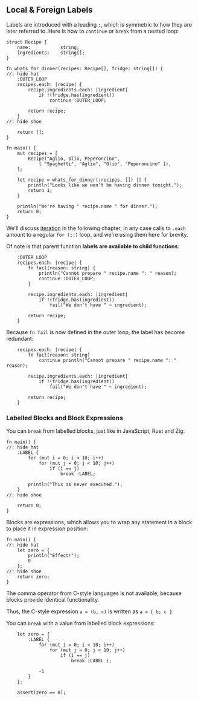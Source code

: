 
## Local & Foreign Labels

Labels are introduced with a leading `:`, which is symmetric to how they are later referred to. Here is how to `continue` or `break` from a nested loop:

```exit 1
struct Recipe {
    name:           string;
    ingredients:    string[];
}

fn whats_for_dinner(recipes: Recipe[], fridge: string[]) {
//: hide hat
    :OUTER_LOOP
    recipes.each: |recipe| {
        recipe.ingredients.each: |ingredient|
            if !(fridge.has(ingredient))
                continue :OUTER_LOOP;

        return recipe;
    }
//: hide shoe

    return [];
}

fn main() {
    mut recipes = [
        Recipe("Aglio, Olio, Peperoncino",
            [ "Spaghetti", "Aglio", "Olio", "Peperoncino" ]),
    ];

    let recipe = whats_for_dinner(:recipes, []) || {
        println("Looks like we won't be having dinner tonight.");
        return 1;
    }

    println("We're having " recipe.name " for dinner.");
    return 0;
}
```

We'll discuss [iteration](iteration.md) in the following chapter, in any case calls to `.each` amount to a regular `for (;;)` loop, and we're using them here for brevity.

Of note is that parent function **labels are available to child functions**:

```exit 1
    :OUTER_LOOP
    recipes.each: |recipe| {
        fn fail(reason: string) {
            println("Cannot prepare " recipe.name ": " reason);
            continue :OUTER_LOOP;
        }

        recipe.ingredients.each: |ingredient|
            if !(fridge.has(ingredient))
                fail("We don't have " ~ ingredient);

        return recipe;
    }
```

Because `fn fail` is now defined in the outer loop, the label has become redundant:

```exit 1
    recipes.each: |recipe| {
        fn fail(reason: string)
            continue println("Cannot prepare " recipe.name ": " reason);

        recipe.ingredients.each: |ingredient|
            if !(fridge.has(ingredient))
                fail("We don't have " ~ ingredient);

        return recipe;
    }
```

### Labelled Blocks and Block Expressions

You can `break` from labelled blocks, just like in JavaScript, Rust and Zig:

```
fn main() {
//: hide hat
    :LABEL {
        for (mut i = 0; i < 10; i++)
            for (mut j = 0; j < 10; j++)
                if (i == j)
                    break :LABEL;

        println("This is never executed.");
    }
//: hide shoe

    return 0;
}
```

Blocks are expressions, which allows you to wrap any statement in a block to place it in expression position:

```
fn main() {
//: hide hat
    let zero = {
        println("Effect!");
        0
    };
//: hide shoe
    return zero;
}
```

The comma operator from C-style languages is not available, because blocks provide identical functionality.

Thus, the C-style expression `a = (b, c)` is written as `a = { b; c }`.

You can `break` with a value from labelled block expressions:

```
    let zero = {
        :LABEL {
            for (mut i = 0; i < 10; i++)
                for (mut j = 0; j < 10; j++)
                    if (i == j)
                        break :LABEL i;

            -1
        }
    };

    assert(zero == 0);
```
